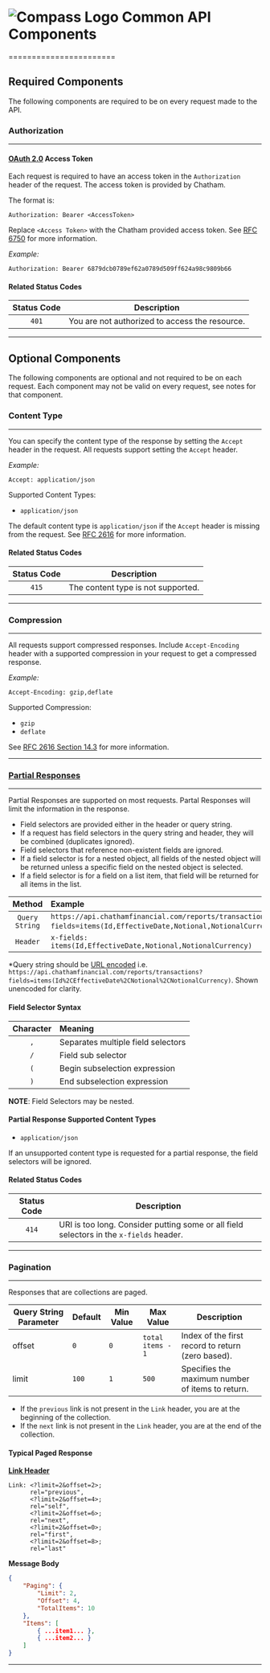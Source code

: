 # ![Compass Logo](https://raw.github.com/Chatham/apidocs.chathamfinancial.com/master/ChathamCompass-150x150.png) Common API Components
=======================

## Required Components
The following components are required to be on every request made to the API.

### Authorization
-----

#### **[OAuth 2.0](http://tools.ietf.org/html/rfc6749) Access Token**

Each request is required to have an access token in the `Authorization` header of the request. The access token is provided by Chatham.

The format is:

```text
Authorization: Bearer <AccessToken>
```

Replace `<Access Token>` with the Chatham provided access token. See [RFC 6750](http://tools.ietf.org/html/rfc6750) for more information.

*Example:*

```text
Authorization: Bearer 6879dcb0789ef62a0789d509ff624a98c9809b66
```
#### **Related Status Codes**

|  Status Code  | Description                                    |
| :-----------: | ---------------------------------------------- |
| `401`         | You are not authorized to access the resource. |

-----
## Optional Components
The following components are optional and not required to be on each request. Each component may not be valid on every request, see notes for that component.

### Content Type
-----
You can specify the content type of the response by setting the `Accept` header in the request. All requests support setting the `Accept` header.

*Example:*

```text
Accept: application/json
```

Supported Content Types:
* `application/json`

The default content type is `application/json` if the `Accept` header is missing from the request. See [RFC 2616](http://www.w3.org/Protocols/rfc2616/rfc2616-sec14.html) for more information.

#### **Related Status Codes**

|  Status Code  | Description                        |
| :-----------: | ---------------------------------- |
| `415`         | The content type is not supported. |

-----

### Compression

-----
All requests support compressed responses. Include `Accept-Encoding` header with a supported compression in your request to get a compressed response.

*Example:*

```text
Accept-Encoding: gzip,deflate
```

Supported Compression:

* `gzip`
* `deflate`

See [RFC 2616 Section 14.3](http://www.w3.org/Protocols/rfc2616/rfc2616-sec14.html#sec14.3) for more information.

-----

###  [Partial Responses](https://github.com/AnthonyCarl/ServiceStack.PartialResponse)

-----
Partial Responses are supported on most requests. Partal Responses will limit the information in the response. 

* Field selectors are provided either in the header or query string. 
* If a request has field selectors in the query string and header, they will be combined (duplicates ignored).
* Field selectors that reference non-existent fields are ignored.
* If a field selector is for a nested object, all fields of the nested object will be returned unless a specific field on the nested object is selected.
* If a field selector is for a field on a list item, that field will be returned for all items in the list.

| Method         | Example                                                                                                           |
|:--------------:|:------------------------------------------------------------------------------------------------------------------|
| `Query String` | `https://api.chathamfinancial.com/reports/transactions?fields=items(Id,EffectiveDate,Notional,NotionalCurrency)`* |
| `Header`       | `x-fields: items(Id,EffectiveDate,Notional,NotionalCurrency)`                                                     |
*Query string should be [URL encoded](http://meyerweb.com/eric/tools/dencoder/) i.e. `https://api.chathamfinancial.com/reports/transactions?fields=items(Id%2CEffectiveDate%2CNotional%2CNotionalCurrency)`. Shown unencoded for clarity.

#### **Field Selector Syntax**
| Character | Meaning                            |
|:---------:|:-----------------------------------|
| `,`       | Separates multiple field selectors |
| `/`       | Field sub selector                 |
| `(`       | Begin subselection expression      |
| `)`       | End subselection expression        |

**NOTE**: Field Selectors may be nested.

#### **Partial Response Supported Content Types**
* `application/json`

If an unsupported content type is requested for a partial response, the field selectors will be ignored.

#### **Related Status Codes**

|  Status Code  | Description                                                                             |
| :-----------: | --------------------------------------------------------------------------------------- |
| `414`         | URI is too long. Consider putting some or all field selectors in the `x-fields` header. |

-----

### Pagination
----
Responses that are collections are paged.

| Query String Parameter    | Default | Min Value | Max Value         | Description                                       |
| ------------------------- | ------- | --------- | ----------------- | ------------------------------------------------- |
| offset                    | `0`     | `0`       | `total items - 1` | Index of the first record to return (zero based). |
| limit                     | `100`   | `1`       | `500`             | Specifies the maximum number of items to return.  | 

* If the `previous` link is not present in the `Link` header, you are at the beginning of the collection.
* If the `next` link is not present in the `Link` header, you are at the end of the collection.

#### **Typical Paged Response**

**[Link Header](http://tools.ietf.org/html/rfc5988)**

```text
Link: <?limit=2&offset=2>;
      rel="previous",
      <?limit=2&offset=4>;
      rel="self",
      <?limit=2&offset=6>;
      rel="next",
      <?limit=2&offset=0>;
      rel="first",
      <?limit=2&offset=8>;
      rel="last"
```

**Message Body**

```json
{
    "Paging": {
        "Limit": 2,
        "Offset": 4,
        "TotalItems": 10
    },
    "Items": [
        { ...item1... },
        { ...item2... }
	]	
}
```

----
